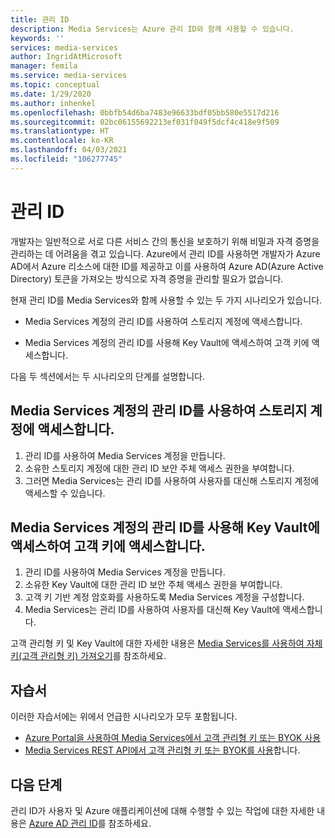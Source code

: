 ```yaml
---
title: 관리 ID
description: Media Services는 Azure 관리 ID와 함께 사용할 수 있습니다.
keywords: ''
services: media-services
author: IngridAtMicrosoft
manager: femila
ms.service: media-services
ms.topic: conceptual
ms.date: 1/29/2020
ms.author: inhenkel
ms.openlocfilehash: 0bbfb54d6ba7483e96633bdf05bb580e5517d216
ms.sourcegitcommit: 02bc06155692213ef031f049f5dcf4c418e9f509
ms.translationtype: HT
ms.contentlocale: ko-KR
ms.lasthandoff: 04/03/2021
ms.locfileid: "106277745"
---
```

# <a name="managed-identities"></a>관리 ID

개발자는 일반적으로 서로 다른 서비스 간의 통신을 보호하기 위해 비밀과 자격 증명을 관리하는 데 어려움을 겪고 있습니다. Azure에서 관리 ID를 사용하면 개발자가 Azure AD에서 Azure 리소스에 대한 ID를 제공하고 이를 사용하여 Azure AD(Azure Active Directory) 토큰을 가져오는 방식으로 자격 증명을 관리할 필요가 없습니다.

현재 관리 ID를 Media Services와 함께 사용할 수 있는 두 가지 시나리오가 있습니다.

- Media Services 계정의 관리 ID를 사용하여 스토리지 계정에 액세스합니다.

- Media Services 계정의 관리 ID를 사용해 Key Vault에 액세스하여 고객 키에 액세스합니다.

다음 두 섹션에서는 두 시나리오의 단계를 설명합니다.

## <a name="use-the-managed-identity-of-the-media-services-account-to-access-storage-accounts"></a>Media Services 계정의 관리 ID를 사용하여 스토리지 계정에 액세스합니다.

1. 관리 ID를 사용하여 Media Services 계정을 만듭니다.
1. 소유한 스토리지 계정에 대한 관리 ID 보안 주체 액세스 권한을 부여합니다.
1. 그러면 Media Services는 관리 ID를 사용하여 사용자를 대신해 스토리지 계정에 액세스할 수 있습니다.

## <a name="use-the-managed-identity-of-the-media-services-account-to-access-key-vault-to-access-customer-keys"></a>Media Services 계정의 관리 ID를 사용해 Key Vault에 액세스하여 고객 키에 액세스합니다.

1. 관리 ID를 사용하여 Media Services 계정을 만듭니다.
1. 소유한 Key Vault에 대한 관리 ID 보안 주체 액세스 권한을 부여합니다.
1. 고객 키 기반 계정 암호화를 사용하도록 Media Services 계정을 구성합니다.
1. Media Services는 관리 ID를 사용하여 사용자를 대신해 Key Vault에 액세스합니다.

고객 관리형 키 및 Key Vault에 대한 자세한 내용은 [Media Services를 사용하여 자체 키(고객 관리형 키) 가져오기](concept-use-customer-managed-keys-byok.md)를 참조하세요.

## <a name="tutorials"></a>자습서

이러한 자습서에는 위에서 언급한 시나리오가 모두 포함됩니다.

- [Azure Portal을 사용하여 Media Services에서 고객 관리형 키 또는 BYOK 사용](security-customer-managed-keys-portal-tutorial.md)
- [Media Services REST API에서 고객 관리형 키 또는 BYOK를 사용](security-customer-managed-keys-rest-postman-tutorial.md)합니다.

## <a name="next-steps"></a>다음 단계

관리 ID가 사용자 및 Azure 애플리케이션에 대해 수행할 수 있는 작업에 대한 자세한 내용은 [Azure AD 관리 ID](../../active-directory/managed-identities-azure-resources/overview.md)를 참조하세요.
